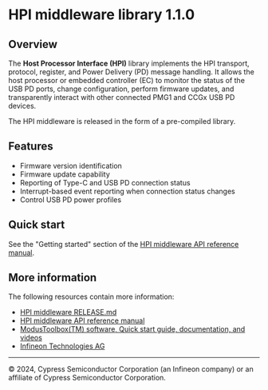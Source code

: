 # HPI middleware library 1.1.0

## Overview

The **Host Processor Interface (HPI)** library implements the HPI transport, protocol, register, and Power Delivery (PD) message handling. It allows the host processor or embedded controller (EC) to monitor the status of the USB PD ports, change configuration, perform firmware updates, and transparently interact with other connected PMG1 and CCGx USB PD devices.

The HPI middleware is released in the form of a pre-compiled library.

## Features

* Firmware version identification
* Firmware update capability
* Reporting of Type-C and USB PD connection status
* Interrupt-based event reporting when connection status changes
* Control USB PD power profiles

## Quick start

See the "Getting started" section of the [HPI middleware API reference manual](https://infineon.github.io/hpi/html/index.html#section_getting_started).

## More information

The following resources contain more information:

* [HPI middleware RELEASE.md](./RELEASE.md)
* [HPI middleware API reference manual](https://infineon.github.io/hpi/html/index.html)
* [ModusToolbox(TM) software, Quick start guide, documentation, and videos](https://www.infineon.com/modustoolbox)
* [Infineon Technologies AG](https://www.infineon.com)

---
© 2024, Cypress Semiconductor Corporation (an Infineon company) or an affiliate of Cypress Semiconductor Corporation.

